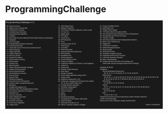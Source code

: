 # ProgrammingChallenge

![alt text](https://raw.githubusercontent.com/l0stfake7/ProgrammingChallenge/C%2B%2B/tasks.jpg "tasks list")
